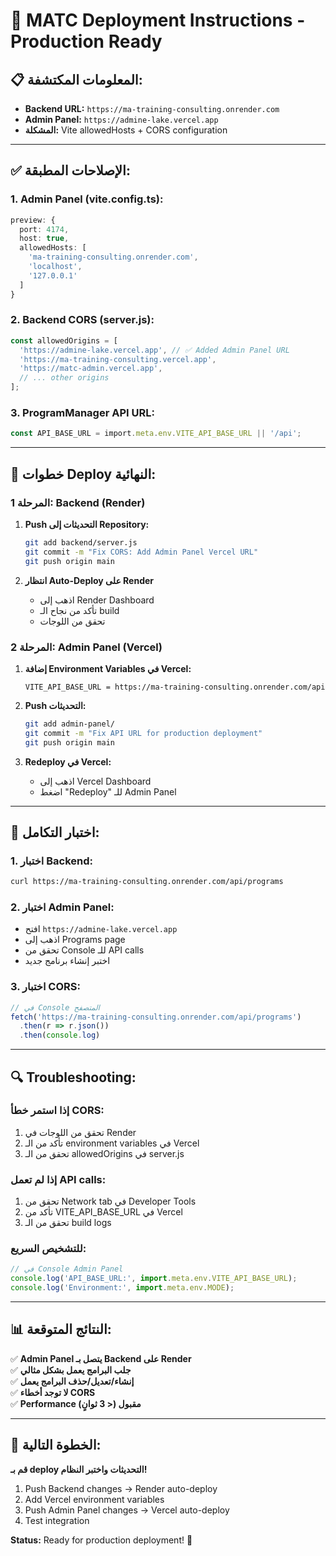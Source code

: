 # 🚀 MATC Deployment Instructions - Production Ready

## 📋 المعلومات المكتشفة:
- **Backend URL:** `https://ma-training-consulting.onrender.com`
- **Admin Panel:** `https://admine-lake.vercel.app`
- **المشكلة:** Vite allowedHosts + CORS configuration

---

## ✅ الإصلاحات المطبقة:

### 1. **Admin Panel (vite.config.ts):**
```typescript
preview: {
  port: 4174,
  host: true,
  allowedHosts: [
    'ma-training-consulting.onrender.com',
    'localhost',
    '127.0.0.1'
  ]
}
```

### 2. **Backend CORS (server.js):**
```javascript
const allowedOrigins = [
  'https://admine-lake.vercel.app', // ✅ Added Admin Panel URL
  'https://ma-training-consulting.vercel.app',
  'https://matc-admin.vercel.app',
  // ... other origins
];
```

### 3. **ProgramManager API URL:**
```typescript
const API_BASE_URL = import.meta.env.VITE_API_BASE_URL || '/api';
```

---

## 🔧 خطوات Deploy النهائية:

### **المرحلة 1: Backend (Render)**
1. **Push التحديثات إلى Repository:**
   ```bash
   git add backend/server.js
   git commit -m "Fix CORS: Add Admin Panel Vercel URL"
   git push origin main
   ```

2. **انتظار Auto-Deploy على Render**
   - اذهب إلى Render Dashboard
   - تأكد من نجاح الـ build
   - تحقق من اللوجات

### **المرحلة 2: Admin Panel (Vercel)**
1. **إضافة Environment Variables في Vercel:**
   ```
   VITE_API_BASE_URL = https://ma-training-consulting.onrender.com/api
   ```

2. **Push التحديثات:**
   ```bash
   git add admin-panel/
   git commit -m "Fix API URL for production deployment"
   git push origin main
   ```

3. **Redeploy في Vercel:**
   - اذهب إلى Vercel Dashboard
   - اضغط "Redeploy" للـ Admin Panel

---

## 🧪 اختبار التكامل:

### **1. اختبار Backend:**
```bash
curl https://ma-training-consulting.onrender.com/api/programs
```

### **2. اختبار Admin Panel:**
- افتح `https://admine-lake.vercel.app`
- اذهب إلى Programs page
- تحقق من Console للـ API calls
- اختبر إنشاء برنامج جديد

### **3. اختبار CORS:**
```javascript
// في Console المتصفح
fetch('https://ma-training-consulting.onrender.com/api/programs')
  .then(r => r.json())
  .then(console.log)
```

---

## 🔍 Troubleshooting:

### **إذا استمر خطأ CORS:**
1. تحقق من اللوجات في Render
2. تأكد من الـ environment variables في Vercel
3. تحقق من الـ allowedOrigins في server.js

### **إذا لم تعمل API calls:**
1. تحقق من Network tab في Developer Tools
2. تأكد من VITE_API_BASE_URL في Vercel
3. تحقق من الـ build logs

### **للتشخيص السريع:**
```javascript
// في Console Admin Panel
console.log('API_BASE_URL:', import.meta.env.VITE_API_BASE_URL);
console.log('Environment:', import.meta.env.MODE);
```

---

## 📊 النتائج المتوقعة:

✅ **Admin Panel يتصل بـ Backend على Render**  
✅ **جلب البرامج يعمل بشكل مثالي**  
✅ **إنشاء/تعديل/حذف البرامج يعمل**  
✅ **لا توجد أخطاء CORS**  
✅ **Performance مقبول (< 3 ثوانٍ)**  

---

## 🎯 الخطوة التالية:

**قم بـ deploy التحديثات واختبر النظام!**

1. Push Backend changes → Render auto-deploy
2. Add Vercel environment variables
3. Push Admin Panel changes → Vercel auto-deploy
4. Test integration

**Status:** Ready for production deployment! 🚀
